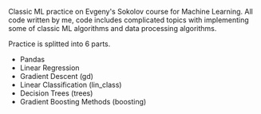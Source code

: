 Classic ML practice on Evgeny's Sokolov course for Machine Learning. All code written by me, code includes complicated topics with implementing some of classic ML algorithms and data processing algorithms. 

Practice is splitted into 6 parts.
- Pandas
- Linear Regression
- Gradient Descent (gd)
- Linear Classification (lin_class)
- Decision Trees (trees)
- Gradient Boosting Methods (boosting)
